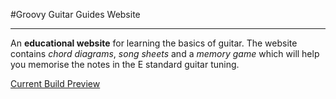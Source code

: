 #Groovy Guitar Guides Website

---

An **educational website** for learning the basics of guitar. The website contains *chord diagrams*, *song sheets* and a *memory game* which will help you memorise the notes in the E standard guitar tuning.

[Current Build Preview](https://wolflint.github.io/didProject/)
